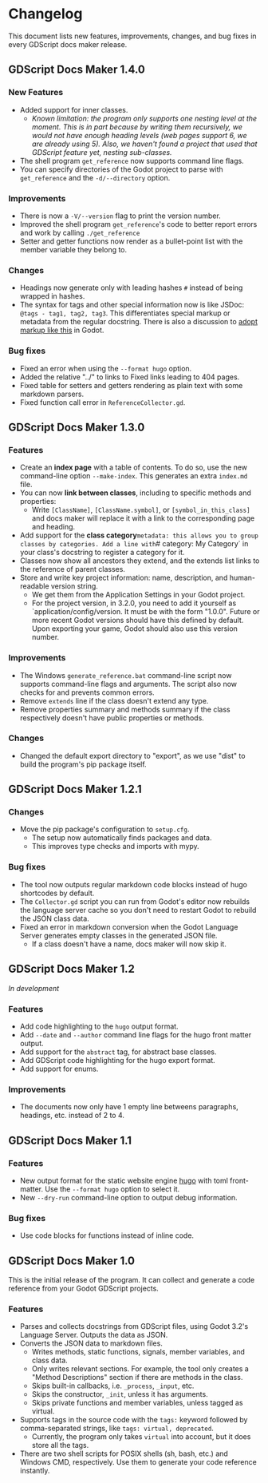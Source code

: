 # Changelog

This document lists new features, improvements, changes, and bug fixes in every GDScript docs maker release.

## GDScript Docs Maker 1.4.0

### New Features

- Added support for inner classes.
  - _Known limitation: the program only supports one nesting level at the moment. This is in part
    because by writing them recursively, we would not have enough heading levels (web pages support
    6, we are already using 5). Also, we haven't found a project that used that GDScript feature
    yet, nesting sub-classes._
- The shell program `get_reference` now supports command line flags.
- You can specify directories of the Godot project to parse with `get_reference` and the
  `-d/--directory` option.

### Improvements

- There is now a `-V/--version` flag to print the version number.
- Improved the shell program `get_reference`'s code to better report errors and work by calling
  `./get_reference`
- Setter and getter functions now render as a bullet-point list with the member variable they belong to.

### Changes

- Headings now generate only with leading hashes `#` instead of being wrapped in hashes.
- The syntax for tags and other special information now is like JSDoc: `@tags - tag1, tag2, tag3`.
  This differentiates special markup or metadata from the regular docstring. There is also a
  discussion to [adopt markup like this](https://github.com/godotengine/godot-proposals/issues/177)
  in Godot.

### Bug fixes

- Fixed an error when using the `--format hugo` option.
- Added the relative "../" to links to Fixed links leading to 404 pages.
- Fixed table for setters and getters rendering as plain text with some markdown parsers.
- Fixed function call error in `ReferenceCollector.gd`.

## GDScript Docs Maker 1.3.0

### Features

- Create an **index page** with a table of contents. To do so, use the new
  command-line option `--make-index`. This generates an extra `index.md` file.
- You can now **link between classes**, including to specific methods and
  properties:
  - Write `[ClassName]`, `[ClassName.symbol]`, or `[symbol_in_this_class]` and
    docs maker will replace it with a link to the corresponding page and
    heading.
- Add support for the **class category**`metadata: this allows you to group classes by categories. Add a line with`# category: My Category` in your
  class's docstring to register a category for it.
- Classes now show all ancestors they extend, and the extends list links to
  the reference of parent classes.
- Store and write key project information: name, description, and human-readable
  version string.
  - We get them from the Application Settings in your Godot project.
  - For the project version, in 3.2.0, you need to add it yourself as
    `application/config/version. It must be with the form "1.0.0". Future or
    more recent Godot versions should have this defined by default. Upon
    exporting your game, Godot should also use this version number.

### Improvements

- The Windows `generate_reference.bat` command-line script now supports
  command-line flags and arguments. The script also now checks for and prevents
  common errors.
- Remove `extends` line if the class doesn't extend any type.
- Remove properties summary and methods summary if the class respectively
  doesn't have public properties or methods.

### Changes

- Changed the default export directory to "export", as we use "dist" to build
  the program's pip package itself.

## GDScript Docs Maker 1.2.1

### Changes

- Move the pip package's configuration to `setup.cfg`.
  - The setup now automatically finds packages and data.
  - This improves type checks and imports with mypy.

### Bug fixes

- The tool now outputs regular markdown code blocks instead of hugo shortcodes by default.
- The `Collector.gd` script you can run from Godot's editor now rebuilds the language server cache so you don't need to restart Godot to rebuild the JSON class data.
- Fixed an error in markdown conversion when the Godot Language Server generates empty classes in the generated JSON file.
  - If a class doesn't have a name, docs maker will now skip it.

## GDScript Docs Maker 1.2

_In development_

### Features

- Add code highlighting to the `hugo` output format.
- Add `--date` and `--author` command line flags for the hugo front matter output.
- Add support for the `abstract` tag, for abstract base classes.
- Add GDScript code highlighting for the hugo export format.
- Add support for enums.

### Improvements

- The documents now only have 1 empty line betweens paragraphs, headings, etc. instead of 2 to 4.

## GDScript Docs Maker 1.1

### Features

- New output format for the static website engine [hugo](https://gohugo.io/) with toml front-matter. Use the `--format hugo` option to select it.
- New `--dry-run` command-line option to output debug information.

### Bug fixes

- Use code blocks for functions instead of inline code.

## GDScript Docs Maker 1.0

This is the initial release of the program. It can collect and generate a code reference from your Godot GDScript projects.

### Features

- Parses and collects docstrings from GDScript files, using Godot 3.2's Language Server. Outputs the data as JSON.
- Converts the JSON data to markdown files.
  - Writes methods, static functions, signals, member variables, and class data.
  - Only writes relevant sections. For example, the tool only creates a "Method Descriptions" section if there are methods in the class.
  - Skips built-in callbacks, i.e. `_process`, `_input`, etc.
  - Skips the constructor, `_init`, unless it has arguments.
  - Skips private functions and member variables, unless tagged as virtual.
- Supports tags in the source code with the `tags:` keyword followed by comma-separated strings, like `tags: virtual, deprecated`.
  - Currently, the program only takes `virtual` into account, but it does store all the tags.
- There are two shell scripts for POSIX shells (sh, bash, etc.) and Windows CMD, respectively. Use them to generate your code reference instantly.
